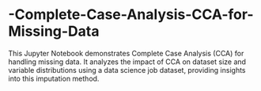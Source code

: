 # -Complete-Case-Analysis-CCA-for-Missing-Data
This Jupyter Notebook demonstrates Complete Case Analysis (CCA) for handling missing data. It analyzes the impact of CCA on dataset size and variable distributions using a data science job dataset, providing insights into this imputation method.
